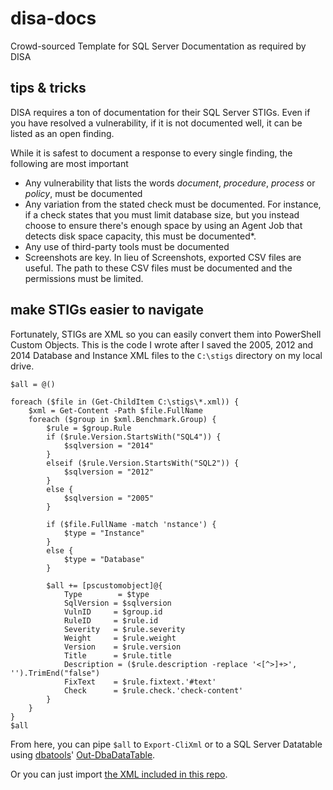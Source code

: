 # disa-docs
Crowd-sourced Template for SQL Server Documentation as required by DISA

## tips & tricks
DISA requires a ton of documentation for their SQL Server STIGs. Even if you have resolved a vulnerability, if it is not documented well, it can be listed as an open finding.

While it is safest to document a response to every single finding, the following are most important

* Any vulnerability that lists the words _document_, _procedure_, _process_ or _policy_, must be documented
* Any variation from the stated check must be documented. For instance, if a check states that you must limit database size, but you instead choose to ensure there's enough space by using an Agent Job that detects disk space capacity, this must be documented*.
* Any use of third-party tools must be documented
* Screenshots are key. In lieu of Screenshots, exported CSV files are useful. The path to these CSV files must be documented and the permissions must be limited.

## make STIGs easier to navigate

Fortunately, STIGs are XML so you can easily convert them into PowerShell Custom Objects. This is the code I wrote after I saved the 2005, 2012 and 2014 Database and Instance XML files to the `C:\stigs` directory on my local drive.

````
$all = @()

foreach ($file in (Get-ChildItem C:\stigs\*.xml)) {
	$xml = Get-Content -Path $file.FullName
	foreach ($group in $xml.Benchmark.Group) {
		$rule = $group.Rule
		if ($rule.Version.StartsWith("SQL4")) {
			$sqlversion = "2014"
		}
		elseif ($rule.Version.StartsWith("SQL2")) {
			$sqlversion = "2012"
		}
		else {
			$sqlversion = "2005"
		}
		
		if ($file.FullName -match 'nstance') {
			$type = "Instance"
		}
		else {
			$type = "Database"
		}
		
		$all += [pscustomobject]@{
			Type	    = $type
			SqlVersion = $sqlversion
			VulnID	   = $group.id
			RuleID	   = $rule.id
			Severity   = $rule.severity
			Weight	   = $rule.weight
			Version    = $rule.version
			Title	   = $rule.title
			Description = ($rule.description -replace '<[^>]+>', '').TrimEnd("false")
			FixText    = $rule.fixtext.'#text'
			Check	   = $rule.check.'check-content'
		}
	}
}
$all
````

From here, you can pipe `$all` to `Export-CliXml` or to a SQL Server Datatable using [dbatools](https://dbatools.io)' [Out-DbaDataTable](https://dbatools.io/Out-DbaDataTable).

Or you can just import [the XML included in this repo](https://github.com/sqlcollaborative/disa-docs/blob/master/sqlstig.xml). 
